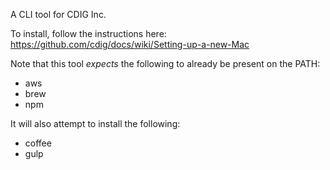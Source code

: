 A CLI tool for CDIG Inc.

To install, follow the instructions here: https://github.com/cdig/docs/wiki/Setting-up-a-new-Mac

Note that this tool *expects* the following to already be present on the PATH:

* aws
* brew
* npm

It will also attempt to install the following:
* coffee
* gulp
